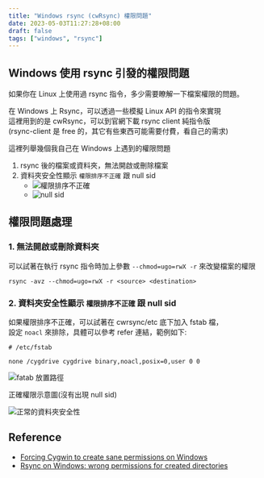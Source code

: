 ```yaml
---
title: "Windows rsync (cwRsync) 權限問題"
date: 2023-05-03T11:27:28+08:00
draft: false
tags: ["windows", "rsync"]
---
```


## Windows 使用 rsync 引發的權限問題

如果你在 Linux 上使用過 rsync 指令，多少需要瞭解一下檔案權限的問題。  

在 Windows 上 Rsync，可以透過一些模擬 Linux API 的指令來實現  
這裡用到的是 cwRsync，可以到官網下載 rsync client 純指令版  
(rsync-client 是 free 的，其它有些東西可能需要付費，看自己的需求)

這裡列舉幾個我自己在 Windows 上遇到的權限問題

1. rsync 後的檔案或資料夾，無法開啟或刪除檔案
2. 資料夾安全性顯示 `權限排序不正確` 跟 null sid
   * ![權限排序不正確](https://fblog.ooopiz.com/images/2023/05/a001.png)
   * ![null sid](https://fblog.ooopiz.com/images/2023/05/a002.png)

## 權限問題處理

### 1. 無法開啟或刪除資料夾

可以試著在執行 rsync 指令時加上參數 `--chmod=ugo=rwX -r` 來改變檔案的權限

`rsync -avz --chmod=ugo=rwX -r <source> <destination>`

### 2. 資料夾安全性顯示 `權限排序不正確` 跟 null sid

如果權限排序不正確，可以試著在 cwrsync/etc 底下加入 fstab 檔，  
設定 `noacl` 來排除，具體可以參考 refer 連結，範例如下:

```
# /etc/fstab

none /cygdrive cygdrive binary,noacl,posix=0,user 0 0
```

![fatab 放置路徑](https://fblog.ooopiz.com/images/2023/05/a004.png)

正確權限示意圖(沒有出現 null sid)

![正常的資料夾安全性](https://fblog.ooopiz.com/images/2023/05/a003.png)


## Reference

* [Forcing Cygwin to create sane permissions on Windows](https://blog.dhampir.no/content/forcing-cygwin-to-create-sane-permissions-on-windows)
* [Rsync on Windows: wrong permissions for created directories](https://stackoverflow.com/questions/5798807/rsync-on-windows-wrong-permissions-for-created-directories)